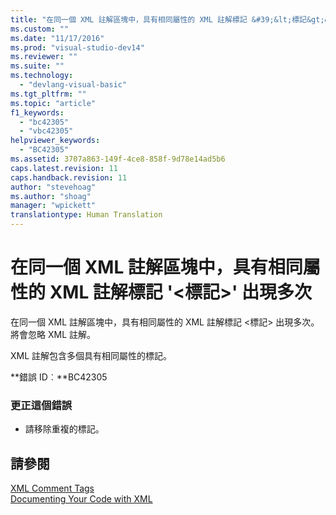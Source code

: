 ```yaml
---
title: "在同一個 XML 註解區塊中，具有相同屬性的 XML 註解標記 &#39;&lt;標記&gt;&#39; 出現多次 | Microsoft Docs"
ms.custom: ""
ms.date: "11/17/2016"
ms.prod: "visual-studio-dev14"
ms.reviewer: ""
ms.suite: ""
ms.technology: 
  - "devlang-visual-basic"
ms.tgt_pltfrm: ""
ms.topic: "article"
f1_keywords: 
  - "bc42305"
  - "vbc42305"
helpviewer_keywords: 
  - "BC42305"
ms.assetid: 3707a863-149f-4ce8-858f-9d78e14ad5b6
caps.latest.revision: 11
caps.handback.revision: 11
author: "stevehoag"
ms.author: "shoag"
manager: "wpickett"
translationtype: Human Translation
---
```

# 在同一個 XML 註解區塊中，具有相同屬性的 XML 註解標記 &#39;&lt;標記&gt;&#39; 出現多次
在同一個 XML 註解區塊中，具有相同屬性的 XML 註解標記 \<標記\> 出現多次。 將會忽略 XML 註解。  
  
 XML 註解包含多個具有相同屬性的標記。  
  
 **錯誤 ID︰**BC42305  
  
### 更正這個錯誤  
  
-   請移除重複的標記。  
  
## 請參閱  
 [XML Comment Tags](../../visual-basic/language-reference/xmldoc/recommended-xml-tags-for-documentation-comments.md)   
 [Documenting Your Code with XML](../../visual-basic/programming-guide/program-structure/documenting-your-code-with-xml.md)